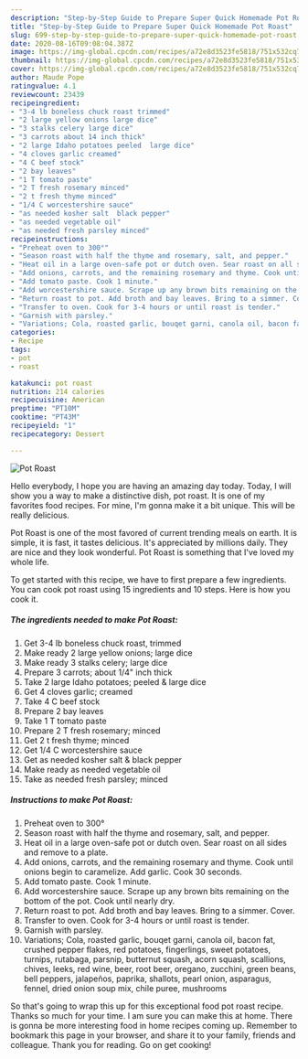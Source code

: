 ```yaml
---
description: "Step-by-Step Guide to Prepare Super Quick Homemade Pot Roast"
title: "Step-by-Step Guide to Prepare Super Quick Homemade Pot Roast"
slug: 699-step-by-step-guide-to-prepare-super-quick-homemade-pot-roast
date: 2020-08-16T09:08:04.387Z
image: https://img-global.cpcdn.com/recipes/a72e8d3523fe5818/751x532cq70/pot-roast-recipe-main-photo.jpg
thumbnail: https://img-global.cpcdn.com/recipes/a72e8d3523fe5818/751x532cq70/pot-roast-recipe-main-photo.jpg
cover: https://img-global.cpcdn.com/recipes/a72e8d3523fe5818/751x532cq70/pot-roast-recipe-main-photo.jpg
author: Maude Pope
ratingvalue: 4.1
reviewcount: 23439
recipeingredient:
- "3-4 lb boneless chuck roast trimmed"
- "2 large yellow onions large dice"
- "3 stalks celery large dice"
- "3 carrots about 14 inch thick"
- "2 large Idaho potatoes peeled  large dice"
- "4 cloves garlic creamed"
- "4 C beef stock"
- "2 bay leaves"
- "1 T tomato paste"
- "2 T fresh rosemary minced"
- "2 t fresh thyme minced"
- "1/4 C worcestershire sauce"
- "as needed kosher salt  black pepper"
- "as needed vegetable oil"
- "as needed fresh parsley minced"
recipeinstructions:
- "Preheat oven to 300°"
- "Season roast with half the thyme and rosemary, salt, and pepper."
- "Heat oil in a large oven-safe pot or dutch oven. Sear roast on all sides and remove to a plate."
- "Add onions, carrots, and the remaining rosemary and thyme. Cook until onions begin to caramelize. Add garlic. Cook 30 seconds."
- "Add tomato paste. Cook 1 minute."
- "Add worcestershire sauce. Scrape up any brown bits remaining on the bottom of the pot. Cook until nearly dry."
- "Return roast to pot. Add broth and bay leaves. Bring to a simmer. Cover."
- "Transfer to oven. Cook for 3-4 hours or until roast is tender."
- "Garnish with parsley."
- "Variations; Cola, roasted garlic, bouqet garni, canola oil, bacon fat, crushed pepper flakes, red potatoes, fingerlings, sweet potatoes, turnips, rutabaga, parsnip, butternut squash, acorn squash, scallions, chives, leeks, red wine, beer, root beer, oregano, zucchini, green beans, bell peppers, jalapeños, paprika, shallots, pearl onion, asparagus, fennel, dried onion soup mix, chile puree, mushrooms"
categories:
- Recipe
tags:
- pot
- roast

katakunci: pot roast 
nutrition: 214 calories
recipecuisine: American
preptime: "PT10M"
cooktime: "PT43M"
recipeyield: "1"
recipecategory: Dessert

---
```



![Pot Roast](https://img-global.cpcdn.com/recipes/a72e8d3523fe5818/751x532cq70/pot-roast-recipe-main-photo.jpg)

Hello everybody, I hope you are having an amazing day today. Today, I will show you a way to make a distinctive dish, pot roast. It is one of my favorites food recipes. For mine, I'm gonna make it a bit unique. This will be really delicious.

Pot Roast is one of the most favored of current trending meals on earth. It is simple, it is fast, it tastes delicious. It's appreciated by millions daily. They are nice and they look wonderful. Pot Roast is something that I've loved my whole life.




To get started with this recipe, we have to first prepare a few ingredients. You can cook pot roast using 15 ingredients and 10 steps. Here is how you cook it.

<!--inarticleads1-->

##### The ingredients needed to make Pot Roast:

1. Get 3-4 lb boneless chuck roast, trimmed
1. Make ready 2 large yellow onions; large dice
1. Make ready 3 stalks celery; large dice
1. Prepare 3 carrots; about 1/4&#34; inch thick
1. Take 2 large Idaho potatoes; peeled &amp; large dice
1. Get 4 cloves garlic; creamed
1. Take 4 C beef stock
1. Prepare 2 bay leaves
1. Take 1 T tomato paste
1. Prepare 2 T fresh rosemary; minced
1. Get 2 t fresh thyme; minced
1. Get 1/4 C worcestershire sauce
1. Get as needed kosher salt &amp; black pepper
1. Make ready as needed vegetable oil
1. Take as needed fresh parsley; minced




<!--inarticleads2-->

##### Instructions to make Pot Roast:

1. Preheat oven to 300°
1. Season roast with half the thyme and rosemary, salt, and pepper.
1. Heat oil in a large oven-safe pot or dutch oven. Sear roast on all sides and remove to a plate.
1. Add onions, carrots, and the remaining rosemary and thyme. Cook until onions begin to caramelize. Add garlic. Cook 30 seconds.
1. Add tomato paste. Cook 1 minute.
1. Add worcestershire sauce. Scrape up any brown bits remaining on the bottom of the pot. Cook until nearly dry.
1. Return roast to pot. Add broth and bay leaves. Bring to a simmer. Cover.
1. Transfer to oven. Cook for 3-4 hours or until roast is tender.
1. Garnish with parsley.
1. Variations; Cola, roasted garlic, bouqet garni, canola oil, bacon fat, crushed pepper flakes, red potatoes, fingerlings, sweet potatoes, turnips, rutabaga, parsnip, butternut squash, acorn squash, scallions, chives, leeks, red wine, beer, root beer, oregano, zucchini, green beans, bell peppers, jalapeños, paprika, shallots, pearl onion, asparagus, fennel, dried onion soup mix, chile puree, mushrooms




So that's going to wrap this up for this exceptional food pot roast recipe. Thanks so much for your time. I am sure you can make this at home. There is gonna be more interesting food in home recipes coming up. Remember to bookmark this page in your browser, and share it to your family, friends and colleague. Thank you for reading. Go on get cooking!
